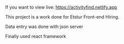 If you want to view live:
https://activityfind.netlify.app

This project is a work done for Etstur Front-end Hiring.

Data entry was done with json server

Finally used react framework
